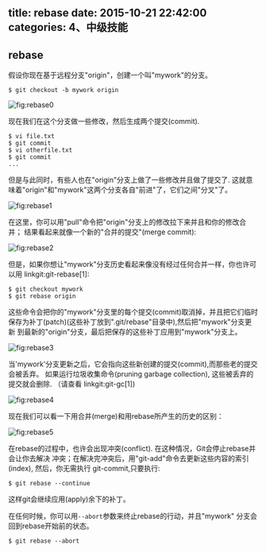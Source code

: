 title: rebase
date: 2015-10-21 22:42:00
categories: 4、中级技能
---
## rebase ##

假设你现在基于远程分支"origin"，创建一个叫"mywork"的分支。

    $ git checkout -b mywork origin

![fig:rebase0](http://gitbook.liuhui998.com/assets/images/figure/rebase0.png)

现在我们在这个分支做一些修改，然后生成两个提交(commit).

    $ vi file.txt
    $ git commit
    $ vi otherfile.txt
    $ git commit
    ...
    
但是与此同时，有些人也在"origin"分支上做了一些修改并且做了提交了.
这就意味着"origin"和"mywork"这两个分支各自"前进"了，它们之间"分叉"了。

![fig:rebase1](http://gitbook.liuhui998.com/assets/images/figure/rebase1.png)

在这里，你可以用"pull"命令把"origin"分支上的修改拉下来并且和你的修改合并；
结果看起来就像一个新的"合并的提交"(merge commit):

![fig:rebase2](http://gitbook.liuhui998.com/assets/images/figure/rebase2.png)

但是，如果你想让"mywork"分支历史看起来像没有经过任何合并一样，你也许可以用 linkgit:git-rebase[1]:

    $ git checkout mywork
    $ git rebase origin

这些命令会把你的"mywork"分支里的每个提交(commit)取消掉，并且把它们临时
保存为补丁(patch)(这些补丁放到".git/rebase"目录中),然后把"mywork"分支更新
到最新的"origin"分支，最后把保存的这些补丁应用到"mywork"分支上。

![fig:rebase3](http://gitbook.liuhui998.com/assets/images/figure/rebase3.png)

当'mywork'分支更新之后，它会指向这些新创建的提交(commit),而那些老的提交会被丢弃。
如果运行垃圾收集命令(pruning garbage collection), 这些被丢弃的提交就会删除.
（请查看 linkgit:git-gc[1])

![fig:rebase4](http://gitbook.liuhui998.com/assets/images/figure/rebase4.png)

现在我们可以看一下用合并(merge)和用rebase所产生的历史的区别：

![fig:rebase5](http://gitbook.liuhui998.com/assets/images/figure/rebase5.png)

在rebase的过程中，也许会出现冲突(conflict). 在这种情况，Git会停止rebase并会让你去解决
冲突；在解决完冲突后，用"git-add"命令去更新这些内容的索引(index), 然后，你无需执行
git-commit,只要执行:

    $ git rebase --continue


这样git会继续应用(apply)余下的补丁。

在任何时候，你可以用`--abort`参数来终止rebase的行动，并且"mywork"
分支会回到rebase开始前的状态。

    $ git rebase --abort

